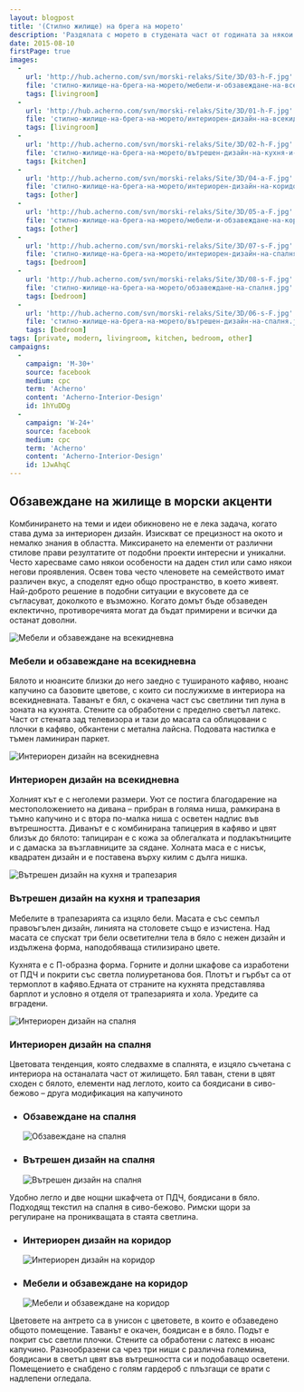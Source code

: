```yaml
---
layout: blogpost
title: '(Стилно жилище) на брега на морето'
description: 'Раздялата с морето в студената част от годината за някои хора, привързани към специфичния летен живот по крайбрежието, е трудна, дори болезнена. Докато не дойде следващото лято и следваща среща с морето и с приятния вечерен бриз, разбира се. Това е конвенционалният сценарий.'
date: 2015-08-10
firstPage: true
images:
  -
    url: 'http://hub.acherno.com/svn/morski-relaks/Site/3D/03-h-F.jpg'
    file: 'стилно-жилище-на-брега-на-морето/мебели-и-обзавеждане-на-всекидневна.jpg'
    tags: [livingroom]
  -
    url: 'http://hub.acherno.com/svn/morski-relaks/Site/3D/01-h-F.jpg'
    file: 'стилно-жилище-на-брега-на-морето/интериорен-дизайн-на-всекидневна.jpg'
    tags: [livingroom]
  -
    url: 'http://hub.acherno.com/svn/morski-relaks/Site/3D/02-h-F.jpg'
    file: 'стилно-жилище-на-брега-на-морето/вътрешен-дизайн-на-кухня-и-трапезария.jpg'
    tags: [kitchen]
  -
    url: 'http://hub.acherno.com/svn/morski-relaks/Site/3D/04-a-F.jpg'
    file: 'стилно-жилище-на-брега-на-морето/интериорен-дизайн-на-коридор.jpg'
    tags: [other]
  -
    url: 'http://hub.acherno.com/svn/morski-relaks/Site/3D/05-a-F.jpg'
    file: 'стилно-жилище-на-брега-на-морето/мебели-и-обзавеждане-на-коридор.jpg'
    tags: [other]
  -
    url: 'http://hub.acherno.com/svn/morski-relaks/Site/3D/07-s-F.jpg'
    file: 'стилно-жилище-на-брега-на-морето/интериорен-дизайн-на-спалня.jpg'
    tags: [bedroom]
  -
    url: 'http://hub.acherno.com/svn/morski-relaks/Site/3D/08-s-F.jpg'
    file: 'стилно-жилище-на-брега-на-морето/обзавеждане-на-спалня.jpg'
    tags: [bedroom]
  -
    url: 'http://hub.acherno.com/svn/morski-relaks/Site/3D/06-s-F.jpg'
    file: 'стилно-жилище-на-брега-на-морето/вътрешен-дизайн-на-спалня.jpg'
    tags: [bedroom]
tags: [private, modern, livingroom, kitchen, bedroom, other]
campaigns:
  -
    campaign: 'M-30+'
    source: facebook
    medium: cpc
    term: 'Acherno'
    content: 'Acherno-Interior-Design'
    id: 1hYuDDg
  -
    campaign: 'W-24+'
    source: facebook
    medium: cpc
    term: 'Acherno'
    content: 'Acherno-Interior-Design'
    id: 1JwAhqC
---
```

## **Обзавеждане на жилище** в морски акценти
Комбинирането на теми и идеи обикновено не е лека задача, когато става дума за интериорен дизайн. Изискват се прецизност на окото и немалко знания в областта. Миксирането на елементи от различни стилове прави резултатите от подобни проекти интересни и уникални. Често харесваме само някои особености на даден стил или само някои негови проявления. Освен това често членовете на семейството имат различен вкус, а споделят едно общо пространство, в което живеят. Най-доброто решение в подобни ситуации е вкусовете да се съгласуват, доколкото е възможно. Когато домът бъде обзаведен еклектично, противоречията могат да бъдат примирени и всички да останат доволни.

![Мебели и обзавеждане на всекидневна](стилно-жилище-на-брега-на-морето/мебели-и-обзавеждане-на-всекидневна.jpg)
### Мебели и обзавеждане на **всекидневна**

Бялото и нюансите близки до него заедно с тушираното кафяво, нюанс капучино са базовите цветове, с които си послужихме в интериора на всекидневната. Таванът е бял, с окачена част със светлини тип луна в зоната на кухнята. Стените са обработени с пределно светъл латекс. Част от стената зад телевизора и тази до масата са облицовани с плочки в кафяво, обкантени с метална лайсна. Подовата настилка е тъмен ламиниран паркет.

![Интериорен дизайн на всекидневна](стилно-жилище-на-брега-на-морето/интериорен-дизайн-на-всекидневна.jpg)
### Интериорен дизайн на **всекидневна**

Холният кът е с неголеми размери. Уют се постига благодарение на местоположението на дивана – прибран в голяма ниша, рамкирана в тъмно капучино и с втора по-малка ниша с осветен надпис във вътрешността. Диванът е с комбинирана тапицерия в кафяво и цвят близък до бялото: тапициран е с кожа за облегалката и подлакътниците и с дамаска за възглавниците за сядане. Холната маса е с нисък, квадратен дизайн и е поставена върху килим с дълга нишка.

![Вътрешен дизайн на кухня и трапезария](стилно-жилище-на-брега-на-морето/вътрешен-дизайн-на-кухня-и-трапезария.jpg)
### Вътрешен дизайн на **кухня и трапезария**

Мебелите в трапезарията са изцяло бели. Масата е със семпъл правоъгълен дизайн, линията на столовете също е изчистена. Над масата се спускат три бели осветителни тела в бяло с нежен дизайн и издължена форма, наподобяваща стилизирано цвете.

Кухнята е с П-образна форма. Горните и долни шкафове са изработени от ПДЧ и покрити със светла полиуретанова боя. Плотът и гърбът са от термоплот в кафяво.Едната от страните на кухнята представлява барплот и условно я отделя от трапезарията и хола. Уредите са вградени.


![Интериорен дизайн на спалня](стилно-жилище-на-брега-на-морето/интериорен-дизайн-на-спалня.jpg)
### Интериорен дизайн на **спалня**

Цветовата тенденция, която следвахме в спалнята, е изцяло съчетана с интериора на останалата част от жилището. Бял таван, стени в цвят сходен с бялото, елементи над леглото, които са боядисани в сиво-бежово – друга модификация на капучиното

-   ### Обзавеждане на **спалня**
    ![Обзавеждане на спалня](стилно-жилище-на-брега-на-морето/обзавеждане-на-спалня.jpg)
-   ### Вътрешен дизайн на **спалня**
    ![Вътрешен дизайн на спалня](стилно-жилище-на-брега-на-морето/вътрешен-дизайн-на-спалня.jpg)

Удобно легло и две нощни шкафчета от ПДЧ, боядисани в бяло. Подходящ текстил на спалня в сиво-бежово. Римски щори за регулиране на проникващата в стаята светлина.

-   ### Интериорен дизайн на **коридор**
    ![Интериорен дизайн на коридор](стилно-жилище-на-брега-на-морето/интериорен-дизайн-на-коридор.jpg)
-   ### Мебели и обзавеждане на **коридор**
    ![Мебели и обзавеждане на коридор](стилно-жилище-на-брега-на-морето/мебели-и-обзавеждане-на-коридор.jpg)

Цветовете на антрето са в унисон с цветовете, в които е обзаведено общото помещение. Таванът е окачен, боядисан е в бяло. Подът е покрит със светли плочки. Стените са обработени с латекс в нюанс капучино. Разнообразени са чрез три ниши с различна големина, боядисани в светъл цвят във вътрешността си и подобаващо осветени. Помещението е снабдено с голям гардероб с плъзгащи се врати с надлепени огледала.